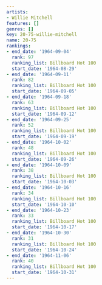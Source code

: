 ```yaml
---
artists:
- Willie Mitchell
features: []
genres: []
key: 20-75-willie-mitchell
name: 20-75
rankings:
- end_date: '1964-09-04'
  rank: 97
  ranking_list: Billboard Hot 100
  start_date: '1964-08-29'
- end_date: '1964-09-11'
  rank: 82
  ranking_list: Billboard Hot 100
  start_date: '1964-09-05'
- end_date: '1964-09-18'
  rank: 63
  ranking_list: Billboard Hot 100
  start_date: '1964-09-12'
- end_date: '1964-09-25'
  rank: 52
  ranking_list: Billboard Hot 100
  start_date: '1964-09-19'
- end_date: '1964-10-02'
  rank: 48
  ranking_list: Billboard Hot 100
  start_date: '1964-09-26'
- end_date: '1964-10-09'
  rank: 38
  ranking_list: Billboard Hot 100
  start_date: '1964-10-03'
- end_date: '1964-10-16'
  rank: 34
  ranking_list: Billboard Hot 100
  start_date: '1964-10-10'
- end_date: '1964-10-23'
  rank: 33
  ranking_list: Billboard Hot 100
  start_date: '1964-10-17'
- end_date: '1964-10-30'
  rank: 31
  ranking_list: Billboard Hot 100
  start_date: '1964-10-24'
- end_date: '1964-11-06'
  rank: 40
  ranking_list: Billboard Hot 100
  start_date: '1964-10-31'
---
```


